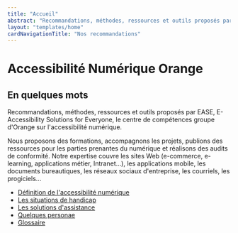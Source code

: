 ```yaml
---
title: "Accueil"
abstract: "Recommandations, méthodes, ressources et outils proposés par le centre de compétences groupe d'Orange sur l'accessibilité numérique"
layout: "templates/home"
cardNavigationTitle: "Nos recommandations"
---
```


# Accessibilité Numérique Orange

## En quelques mots

Recommandations, méthodes, ressources et outils proposés par <span lang="en">EASE</span>, <span lang="en">E-Accessibility Solutions for Everyone</span>, le centre de compétences groupe d'Orange sur l'accessibilité numérique.

Nous proposons des formations, accompagnons les projets, publions des ressources pour les parties prenantes du numérique et réalisons des audits de conformité.
Notre expertise couvre les sites Web (e-commerce, e-learning, applications métier, Intranet...), les applications mobile, les documents bureautiques, les réseaux sociaux d'entreprise, les courriels, les progiciels...

<ul class="list-inline">
  <li class="list-inline-item pb-2">
    <a href="definition-accessibilite-numerique" class="btn btn-secondary btn-sm">Définition de l'accessibilité numérique</a>
  </li>
  <li class="list-inline-item pb-2">
    <a href="les-situations-de-handicap" class="btn btn-secondary btn-sm">Les situations de handicap</a>
  </li>
  <li class="list-inline-item pb-2">
    <a href="solutions-assistance" class="btn btn-secondary btn-sm">Les solutions d'assistance</a>
  </li>
  <li class="list-inline-item pb-2">
    <a href="persona/" class="btn btn-secondary btn-sm">Quelques personae</a>
  </li>
  <li class="list-inline-item pb-2">
    <a href="glossaire" class="btn btn-secondary btn-sm">Glossaire</a>
  </li>
</ul>
